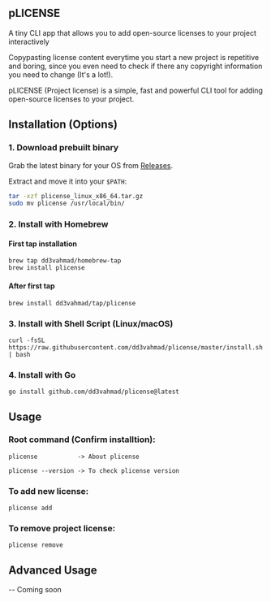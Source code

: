 ## pLICENSE

A tiny CLI app that allows you to add open-source licenses to your project interactively

Copypasting license content everytime you start a new project is repetitive and boring, since you
even need to check if there any copyright information you need to change (It's a lot!).

pLICENSE (Project license) is a simple, fast and powerful CLI tool for adding open-source licenses to your project.

## Installation (Options)

### 1. Download prebuilt binary
Grab the latest binary for your OS from [Releases](https://github.com/dd3vahmad/plicense/releases).

Extract and move it into your `$PATH`:
```bash
tar -xzf plicense_linux_x86_64.tar.gz
sudo mv plicense /usr/local/bin/
```

### 2. Install with Homebrew
#### First tap installation
```
brew tap dd3vahmad/homebrew-tap
brew install plicense
```

#### After first tap
```
brew install dd3vahmad/tap/plicense
```

### 3. Install with Shell Script (Linux/macOS)
```
curl -fsSL https://raw.githubusercontent.com/dd3vahmad/plicense/master/install.sh | bash
```

### 4. Install with Go
```
go install github.com/dd3vahmad/plicense@latest
```

## Usage
### Root command (Confirm installtion):
```
plicense           -> About plicense

plicense --version -> To check plicense version
```
### To add new license:
```
plicense add
```
### To remove project license:
```
plicense remove
```

## Advanced Usage
-- Coming soon
